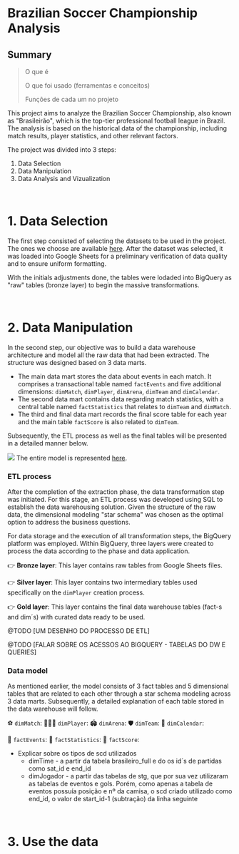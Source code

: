 # Brazilian Soccer Championship Analysis
## Summary
> O que é
> 
> O que foi usado (ferramentas e conceitos)
>
> Funções de cada um no projeto

This project aims to analyze the Brazilian Soccer Championship, also known as "Brasileirão", which is the top-tier professional football league in Brazil. The analysis is based on the historical data of the championship, including match results, player statistics, and other relevant factors.

The project was divided into 3 steps:

1. Data Selection
2. Data Manipulation
3. Data Analysis and Vizualization

<br>


# 1. Data Selection <br>
The first step consisted of selecting the datasets to be used in the project. The ones we choose are available [here](https://www.kaggle.com/datasets/adaoduque/campeonato-brasileiro-de-futebol).
After the dataset was selected, it was loaded into Google Sheets for a preliminary verification of data quality and to ensure uniform formatting.

With the initials adjustments done, the tables were lodaded into BigQuery as "raw" tables (bronze layer) to begin the massive transformations.

<br>

# 2. Data Manipulation <br>
In the second step, our objective was to build a data warehouse architecture and model all the raw data that had been extracted. The structure was designed based on 3 data marts.

- The main data mart stores the data about events in each match. It comprises a transactional table named `factEvents` and five additional dimensions: `dimMatch`, `dimPlayer`, `dimArena`, `dimTeam` and `dimCalendar`.
- The second data mart contains data regarding match statistics, with a central table named `factStatistics` that relates to `dimTeam` and `dimMatch`.
- The third and final data mart records the final score table for each year and the main table `factScore` is also related to `dimTeam`.

Subsequently, the ETL process as well as the final tables will be presented in a detailed manner below.

![](datamodel_picture.png)
The entire model is represented [here](https://drive.google.com/file/d/1ejlKub_w4EP8wMyLYU0ykyO7PT3yaIc9/view?usp=sharing).


### ETL process
After the completion of the extraction phase, the data transformation step was initiated. For this stage, an ETL process was developed using SQL to establish the data warehousing solution. Given the structure of the raw data, the dimensional modeling "star schema" was chosen as the optimal option to address the business questions.

For data storage and the execution of all transformation steps, the BigQuery platform was employed. Within BigQuery, three layers were created to process the data according to the phase and data application.

👉 **Bronze layer**: This layer contains raw tables from Google Sheets files.

👉 **Silver layer**: This layer contains two intermediary tables used specifically on the `dimPlayer` creation process.

👉 **Gold layer**: This layer contains the final data warehouse tables (fact-s and dim´s) with curated data ready to be used.

@TODO [UM DESENHO DO PROCESSO DE ETL]

@TODO [FALAR SOBRE OS ACESSOS AO BIGQUERY - TABELAS DO DW E QUERIES]

### Data model
As mentioned earlier, the model consists of 3 fact tables and 5 dimensional tables that are related to each other through a star schema modeling across 3 data marts. Subsequently, a detailed explanation of each table stored in the data warehouse will follow.

⚽ `dimMatch`:
🏃🏽‍♂️ `dimPlayer`:
🏟 `dimArena`:
🛡 `dimTeam`:
📅 `dimCalendar`:

🥅 `factEvents`:
🔢 `factStatistics`:
🏅 `factScore`:

- Explicar sobre os tipos de scd utilizados
    - dimTime - a partir da tabela brasileiro_full e do os id´s de partidas como sat_id e end_id
    - dimJogador - a partir das tabelas de stg, que por sua vez utilizaram as tabelas de eventos e gols. Porém, como apenas a tabela de eventos possuía posição e nº da camisa, o scd criado utilizado como end_id, o valor de start_id-1 (subtração) da linha seguinte


<br>


# 3. Use the data
